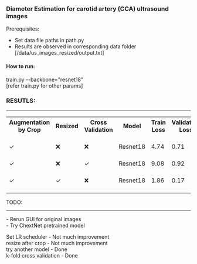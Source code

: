 <h3> Diameter Estimation for carotid artery (CCA) ultrasound images </h3>

Prerequisites: <br/>
<ul>
  <li> Set data file paths in path.py</li>
  <li> Results are observed in corresponding data folder [/data/us_images_resized/output.txt]
</ul>

<h4>
How to run:
</h4>
  train.py --backbone="resnet18" <br/>
  [refer train.py for other params]
  

<h3>
RESUTLS:
</h3>

<hr/>
<table>
<tr>
<th>Augmentation by Crop</th>
<th>Resized</th>
<th>Cross Validation</th>
<th>Model</th>
<th>Train Loss</th>
<th>Validation Loss</th>
<th>Test Loss</th>
</tr>

<tr>
  <td><span>&#10003;</span></td>
  <td><span>&#10060;</span></td>
  <td><span>&#10060;</span></td>
  <td>Resnet18</td>
  <td>4.74</td>
  <td>0.71</td>
  <td>0.48 (Observed: 0-1)</td>
  <td>
</tr>

<tr>
  <td><span>&#10003;</span></td>
  <td><span>&#10060;</span></td>
  <td><span>&#10003;</span></td>
  <td>Resnet18</td>
  <td>9.08</td>
  <td>0.92</td>
  <td>10.87</td>
  <td>
</tr>

<tr>
  <td><span>&#10003;</span></td>
  <td><span>&#10003;</span></td>
  <td><span>&#10060;</span></td>
  <td>Resnet18</td>
  <td>1.86</td>
  <td>0.17</td>
  <td>0.18 (Observed: 0-1)</td>
</tr>

</table>


<p>
TODO: <br />
 <hr/>
- Rerun GUI for original images <br/>
- Try ChextNet pretrained model

 Set LR scheduler - Not much improvement <br/>
 resize after crop - Not much improvement <br/>
 try another model - Done <br/>
 k-fold cross validation - Done <br/>
</p>

<!-- Comments:
For now only success when:
RESIZE = True and CROPPED = False
lr = 0.001
-->
